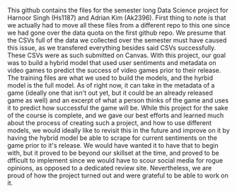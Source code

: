 This github contains the files for the semester long Data Science project for Harnoor Singh (Hs1187) and Adrian Kim (Ak2396).
First thing to note is that we actually had to move all these files from a different repo to this one since we had gone over the data quota on the first github repo. We presume that the CSVs full of the data we collected over the semester must have caused this issue, as we transfered everything besides said CSVs successfully. These CSVs were as such submitted on Canvas. 
With this project, our goal was to build a hybrid model that used user sentiments and metadata on video games to predict the success of video games prior to their release. The training files are what we used to build the models, and the hyrbid model is the full model. As of right now, it can take in the metadata of a game (ideally one that isn't out yet, but it could be an already released game as well) and an excerpt of what a person thinks of the game and uses it to predict how successful the game will be. While this project for the sake of the course is complete, and we gave our best efforts and learned much about the process of creating such a project, and how to use different models, we would ideally like to revisit this in the future and improve on it by having the hybrid model be able to scrape for current sentiments on the game prior to it's release. We would have wanted it to have that to begin with, but it proved to be beyond our skillset at the time, and proved to be dfficult to implement since we would have to scour social media for rogue opinions, as opposed to a dedicated review site. Nevertheless, we are proud of how the project turned out and were grateful to be able to work on it.
